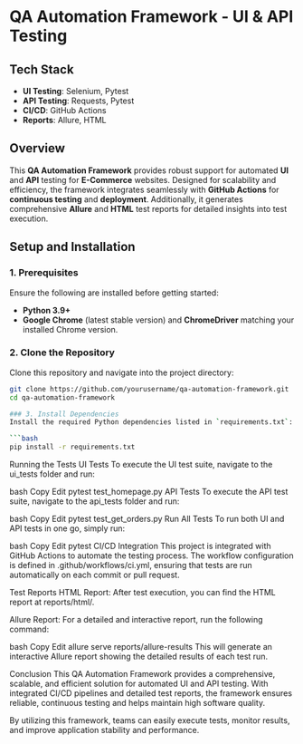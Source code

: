 # QA Automation Framework - UI & API Testing

## Tech Stack
- **UI Testing**: Selenium, Pytest
- **API Testing**: Requests, Pytest
- **CI/CD**: GitHub Actions
- **Reports**: Allure, HTML

## Overview
This **QA Automation Framework** provides robust support for automated **UI** and **API** testing for **E-Commerce** websites. Designed for scalability and efficiency, the framework integrates seamlessly with **GitHub Actions** for **continuous testing** and **deployment**. Additionally, it generates comprehensive **Allure** and **HTML** test reports for detailed insights into test execution.

## Setup and Installation

### 1. Prerequisites
Ensure the following are installed before getting started:
- **Python 3.9+**
- **Google Chrome** (latest stable version) and **ChromeDriver** matching your installed Chrome version.

### 2. Clone the Repository
Clone this repository and navigate into the project directory:
```bash
git clone https://github.com/yourusername/qa-automation-framework.git
cd qa-automation-framework

### 3. Install Dependencies
Install the required Python dependencies listed in `requirements.txt`:

```bash
pip install -r requirements.txt
```

Running the Tests
UI Tests
To execute the UI test suite, navigate to the ui_tests folder and run:

bash
Copy
Edit
pytest test_homepage.py
API Tests
To execute the API test suite, navigate to the api_tests folder and run:

bash
Copy
Edit
pytest test_get_orders.py
Run All Tests
To run both UI and API tests in one go, simply run:

bash
Copy
Edit
pytest
CI/CD Integration
This project is integrated with GitHub Actions to automate the testing process. The workflow configuration is defined in .github/workflows/ci.yml, ensuring that tests are run automatically on each commit or pull request.

Test Reports
HTML Report: After test execution, you can find the HTML report at reports/html/.

Allure Report: For a detailed and interactive report, run the following command:

bash
Copy
Edit
allure serve reports/allure-results
This will generate an interactive Allure report showing the detailed results of each test run.

Conclusion
This QA Automation Framework provides a comprehensive, scalable, and efficient solution for automated UI and API testing. With integrated CI/CD pipelines and detailed test reports, the framework ensures reliable, continuous testing and helps maintain high software quality.

By utilizing this framework, teams can easily execute tests, monitor results, and improve application stability and performance.

